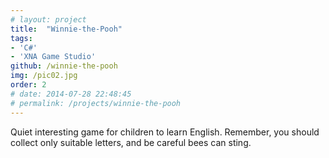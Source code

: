 ```yaml
---
# layout: project
title:  "Winnie-the-Pooh"
tags:
- 'C#'
- 'XNA Game Studio'
github: /winnie-the-pooh
img: /pic02.jpg
order: 2
# date: 2014-07-28 22:48:45
# permalink: /projects/winnie-the-pooh
---
```


Quiet interesting game for children to learn English. Remember, you should collect only suitable letters, and be careful bees can sting.
